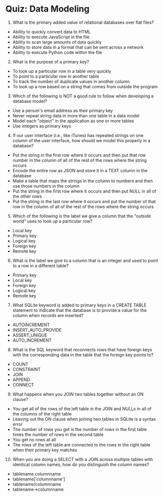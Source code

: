 # Quiz: Data Modeling

1. What is the primary added value of relational databases over flat files?
- Ability to quickly convert data to HTML
- Ability to execute JavaScript in the file
- Ability to scan large amounts of data quickly
- Ability to store data in a format that can be sent across a network
- Ability to execute Python code within the file

2. What is the purpose of a primary key?
- To look up a particular row in a table very quickly
- To point to a particular row in another table
- To track the number of duplicate values in another column
- To look up a row based on a string that comes from outside the program

3. Which of the following is NOT a good rule to follow when developing a database model?
- Use a person's email address as their primary key
- Never repeat string data in more than one table in a data model
- Model each "object" in the application as one or more tables
- Use integers as primary keys

4. If our user interface (i.e., like iTunes) has repeated strings on one column of the user interface, how should we model this properly in a database?
- Put the string in the first row where it occurs and then put that row number in the column of all of the rest of the rows where the string occurs
- Encode the entire row as JSON and store it in a TEXT column in the database
- Make a table that maps the strings in the column to numbers and then use those numbers in the column
- Put the string in the first row where it occurs and then put NULL in all of the other rows
- Put the string in the last row where it occurs and put the number of that row in the column of all of the rest of the rows where the string occurs

5. Which of the following is the label we give a column that the "outside world" uses to look up a particular row?
- Local key
- Primary key
- Logical key
- Foreign key
- Remote key

6. What is the label we give to a column that is an integer and used to point to a row in a different table?
- Primary key
- Local key
- Foreign key
- Logical key
- Remote key

7. What SQLite keyword is added to primary keys in a CREATE TABLE statement to indicate that the database is to provide a value for the column when records are inserted?
- AUTOINCREMENT
- INSERT_AUTO_PROVIDE
- ASSERT_UNIQUE
- AUTO_INCREMENT

8. What is the SQL keyword that reconnects rows that have foreign keys with the corresponding data in the table that the foreign key points to?
- COUNT
- CONSTRAINT
- JOIN
- APPEND
- CONNECT

9. What happens when you JOIN two tables together without an ON clause?
- You get all of the rows of the left table in the JOIN and NULLs in all of the columns of the right table
- Leaving out the ON clause when joining two tables in SQLite is a syntax error
- The number of rows you get is the number of rows in the first table times the number of rows in the second table
- You get no rows at all
- The rows of the left table are connected to the rows in the right table when their primary key matches

10. When you are doing a SELECT with a JOIN across multiple tables with identical column names, how do you distinguish the column names?
- tablename.columnname
- tablename['columnname']
- tablename/columnname
- tablename->columnname